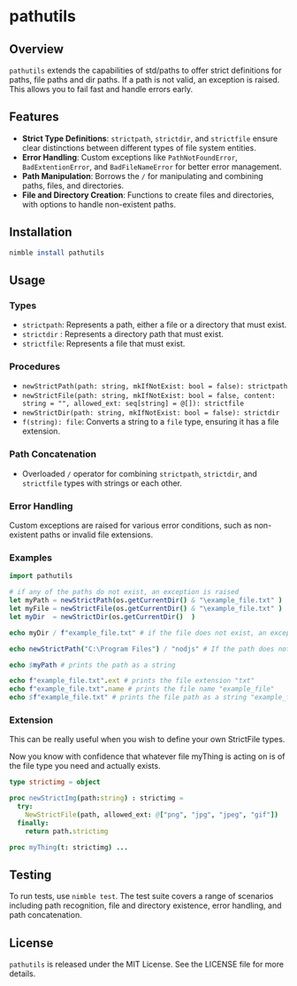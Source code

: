 # pathutils

## Overview
`pathutils` extends the capabilities of std/paths to offer strict definitions for paths, file paths and dir paths.
If a path is not valid, an exception is raised. This allows you to fail fast and handle errors early.

## Features
- **Strict Type Definitions**: `strictpath`, `strictdir`, and `strictfile` ensure clear distinctions between different types of file system entities.
- **Error Handling**: Custom exceptions like `PathNotFoundError`, `BadExtentionError`, and `BadFileNameError` for better error management.
- **Path Manipulation**: Borrows the `/` for manipulating and combining paths, files, and directories.
- **File and Directory Creation**: Functions to create files and directories, with options to handle non-existent paths.

## Installation
```nim
nimble install pathutils
```

## Usage

### Types
- `strictpath`: Represents a path, either a file or a directory that must exist.
- `strictdir` : Represents a directory path that must exist.
- `strictfile`: Represents a file that must exist.

### Procedures
- `newStrictPath(path: string, mkIfNotExist: bool = false): strictpath`
- `newStrictFile(path: string, mkIfNotExist: bool = false, content: string = "", allowed_ext: seq[string] = @[]): strictfile`
- `newStrictDir(path: string, mkIfNotExist: bool = false): strictdir`
- `f(string): file`: Converts a string to a `file` type, ensuring it has a file extension.

### Path Concatenation
- Overloaded `/` operator for combining `strictpath`, `strictdir`, and `strictfile` types with strings or each other.

### Error Handling
Custom exceptions are raised for various error conditions, such as non-existent paths or invalid file extensions.

### Examples
```nim
import pathutils

# if any of the paths do not exist, an exception is raised
let myPath = newStrictPath(os.getCurrentDir() & "\example_file.txt" )
let myFile = newStrictFile(os.getCurrentDir() & "\example_file.txt" )
let myDir  = newStrictDir(os.getCurrentDir()  )

echo myDir / f"example_file.txt" # if the file does not exist, an exception is raised

echo newStrictPath("C:\Program Files") / "nodjs" # If the path does not exist, an exception is raised

echo $myPath # prints the path as a string

echo f"example_file.txt".ext # prints the file extension "txt"
echo f"example_file.txt".name # prints the file name "example_file"
echo $f"example_file.txt" # prints the file path as a string "example_file.txt"
```

### Extension

This can be really useful when you wish to define your own StrictFile types.

Now you know with confidence that whatever file myThing is acting on is of the file type you need and actually exists.

```nim
type strictimg = object

proc newStrictImg(path:string) : strictimg =
  try:
    NewStrictFile(path, allowed_ext: @["png", "jpg", "jpeg", "gif"])
  finally:
    return path.strictimg

proc myThing(t: strictimg) ...
```

## Testing
To run tests, use `nimble test`. The test suite covers a range of scenarios including path recognition, file and directory existence, error handling, and path concatenation.

## License
`pathutils` is released under the MIT License. See the LICENSE file for more details.

